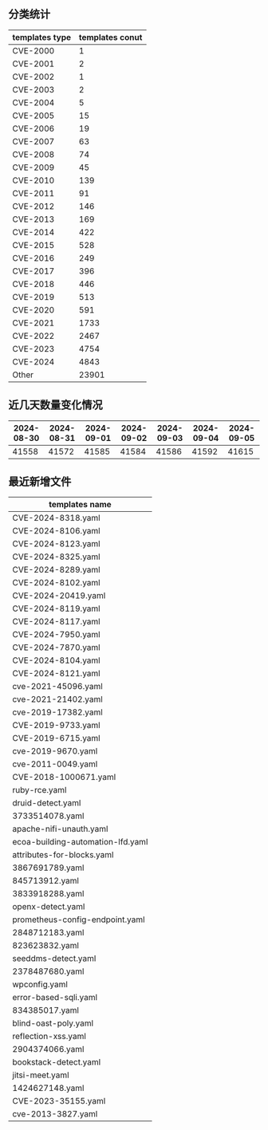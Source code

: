 ## 分类统计
| templates type | templates conut | 
| --- | --- |
| CVE-2000 | 1 |
| CVE-2001 | 2 |
| CVE-2002 | 1 |
| CVE-2003 | 2 |
| CVE-2004 | 5 |
| CVE-2005 | 15 |
| CVE-2006 | 19 |
| CVE-2007 | 63 |
| CVE-2008 | 74 |
| CVE-2009 | 45 |
| CVE-2010 | 139 |
| CVE-2011 | 91 |
| CVE-2012 | 146 |
| CVE-2013 | 169 |
| CVE-2014 | 422 |
| CVE-2015 | 528 |
| CVE-2016 | 249 |
| CVE-2017 | 396 |
| CVE-2018 | 446 |
| CVE-2019 | 513 |
| CVE-2020 | 591 |
| CVE-2021 | 1733 |
| CVE-2022 | 2467 |
| CVE-2023 | 4754 |
| CVE-2024 | 4843 |
| Other | 23901 |
## 近几天数量变化情况
|2024-08-30 | 2024-08-31 | 2024-09-01 | 2024-09-02 | 2024-09-03 | 2024-09-04 | 2024-09-05|
|--- | ------ | ------ | ------ | ------ | ------ | ---|
|41558 | 41572 | 41585 | 41584 | 41586 | 41592 | 41615|
## 最近新增文件
| templates name | 
| --- |
| CVE-2024-8318.yaml |
| CVE-2024-8106.yaml |
| CVE-2024-8123.yaml |
| CVE-2024-8325.yaml |
| CVE-2024-8289.yaml |
| CVE-2024-8102.yaml |
| CVE-2024-20419.yaml |
| CVE-2024-8119.yaml |
| CVE-2024-8117.yaml |
| CVE-2024-7950.yaml |
| CVE-2024-7870.yaml |
| CVE-2024-8104.yaml |
| CVE-2024-8121.yaml |
| cve-2021-45096.yaml |
| cve-2021-21402.yaml |
| cve-2019-17382.yaml |
| CVE-2019-9733.yaml |
| CVE-2019-6715.yaml |
| cve-2019-9670.yaml |
| cve-2011-0049.yaml |
| CVE-2018-1000671.yaml |
| ruby-rce.yaml |
| druid-detect.yaml |
| 3733514078.yaml |
| apache-nifi-unauth.yaml |
| ecoa-building-automation-lfd.yaml |
| attributes-for-blocks.yaml |
| 3867691789.yaml |
| 845713912.yaml |
| 3833918288.yaml |
| openx-detect.yaml |
| prometheus-config-endpoint.yaml |
| 2848712183.yaml |
| 823623832.yaml |
| seeddms-detect.yaml |
| 2378487680.yaml |
| wpconfig.yaml |
| error-based-sqli.yaml |
| 834385017.yaml |
| blind-oast-poly.yaml |
| reflection-xss.yaml |
| 2904374066.yaml |
| bookstack-detect.yaml |
| jitsi-meet.yaml |
| 1424627148.yaml |
| CVE-2023-35155.yaml |
| cve-2013-3827.yaml |
